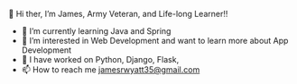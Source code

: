  👋 Hi ther, I’m James, Army Veteran, and Life-long Learner!!
- 🌱 I’m currently learning Java and Spring
- 👀 I’m interested in Web Development and want to learn more about App Development 
- 💞️ I have worked on Python, Django, Flask, 
- 📫 How to reach me jamesrwyatt35@gmail.com

<!---
jamesrwyatt2/jamesrwyatt2 is a ✨ special ✨ repository because its `README.md` (this file) appears on your GitHub profile.
You can click the Preview link to take a look at your changes.
--->
